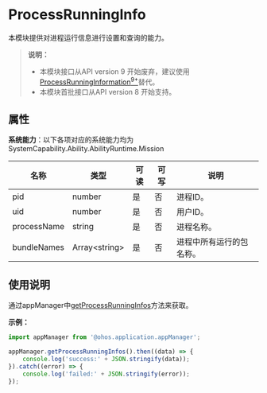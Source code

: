 # ProcessRunningInfo

本模块提供对进程运行信息进行设置和查询的能力。

> **说明：** 
> - 本模块接口从API version 9 开始废弃，建议使用[ProcessRunningInformation<sup>9+</sup>](js-apis-inner-application-processRunningInformation.md)替代。
> - 本模块首批接口从API version 8 开始支持。

## 属性

**系统能力**：以下各项对应的系统能力均为SystemCapability.Ability.AbilityRuntime.Mission

| 名称 | 类型 | 可读 | 可写 | 说明 |
| -------- | -------- | -------- | -------- | -------- |
| pid | number | 是 | 否 | 进程ID。 |
| uid | number | 是 | 否 | 用户ID。 |
| processName | string | 是 | 否 | 进程名称。 |
| bundleNames | Array&lt;string&gt; | 是 | 否 | 进程中所有运行的包名称。 |

## 使用说明

通过appManager中[getProcessRunningInfos](js-apis-application-appManager.md##appManager.getProcessRunningInfos<sup>(deprecated)</sup>)方法来获取。

**示例：**
```ts
import appManager from '@ohos.application.appManager';

appManager.getProcessRunningInfos().then((data) => {
    console.log('success:' + JSON.stringify(data));
}).catch((error) => {
    console.log('failed:' + JSON.stringify(error));
});
```
